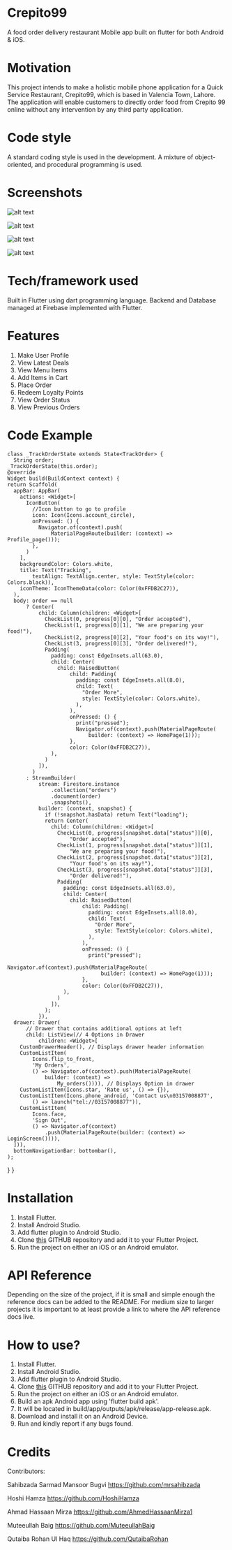 # Crepito99

A food order delivery restaurant Mobile app built on flutter for both Android & iOS.

# Motivation

This project intends to make a holistic mobile phone application for a Quick Service Restaurant, Crepito99, which is based in Valencia Town, Lahore. The application will enable customers to directly order food from Crepito 99 online without any intervention by any third party application.

# Code style

A standard coding style is used in the development. A mixture of object-oriented, and procedural programming is used.

# Screenshots

![alt text](https://github.com/mrsahibzada/Images-for-ReadME/blob/master/rsz_logo_black_background.png)

![alt text](https://github.com/mrsahibzada/Images-for-ReadME/blob/master/WhatsApp%20Image%202020-05-08%20at%207.26.41%20AM.jpeg)

![alt text](https://github.com/mrsahibzada/Images-for-ReadME/blob/master/WhatsApp%20Image%202020-05-08%20at%207.26.42%20AM.jpeg)

![alt text](https://github.com/mrsahibzada/Images-for-ReadME/blob/master/WhatsApp%20Image%202020-05-08%20at%207.26.42%20AM%20(1).jpeg)


# Tech/framework used

Built in Flutter using dart programming language. Backend and Database managed at Firebase implemented with Flutter.

# Features

1. Make User Profile
2. View Latest Deals
3. View Menu Items
4. Add Items in Cart
5. Place Order
6. Redeem Loyalty Points
7. View Order Status
8. View Previous Orders 

# Code Example

    class _TrackOrderState extends State<TrackOrder> {
      String order;
    _TrackOrderState(this.order);
    @override
    Widget build(BuildContext context) {
    return Scaffold(
      appBar: AppBar(
        actions: <Widget>[
          IconButton(
            //Icon button to go to profile
            icon: Icon(Icons.account_circle),
            onPressed: () {
              Navigator.of(context).push(
                  MaterialPageRoute(builder: (context) => Profile_page()));
            },
          )
        ],
        backgroundColor: Colors.white,
        title: Text("Tracking",
            textAlign: TextAlign.center, style: TextStyle(color: Colors.black)),
        iconTheme: IconThemeData(color: Color(0xFFDB2C27)),
      ),
      body: order == null
          ? Center(
              child: Column(children: <Widget>[
                CheckList(0, progress[0][0], "Order accepted"),
                CheckList(1, progress[0][1], "We are preparing your food!"),
                CheckList(2, progress[0][2], "Your food's on its way!"),
                CheckList(3, progress[0][3], "Order delivered!"),
                Padding(
                  padding: const EdgeInsets.all(63.0),
                  child: Center(
                    child: RaisedButton(
                        child: Padding(
                          padding: const EdgeInsets.all(8.0),
                          child: Text(
                            "Order More",
                            style: TextStyle(color: Colors.white),
                          ),
                        ),
                        onPressed: () {
                          print("pressed");
                          Navigator.of(context).push(MaterialPageRoute(
                              builder: (context) => HomePage(1)));
                        },
                        color: Color(0xFFDB2C27)),
                  ),
                )
              ]),
            )
          : StreamBuilder(
              stream: Firestore.instance
                  .collection("orders")
                  .document(order)
                  .snapshots(),
              builder: (context, snapshot) {
                if (!snapshot.hasData) return Text("loading");
                return Center(
                  child: Column(children: <Widget>[
                    CheckList(0, progress[snapshot.data["status"]][0],
                        "Order accepted"),
                    CheckList(1, progress[snapshot.data["status"]][1],
                        "We are preparing your food!"),
                    CheckList(2, progress[snapshot.data["status"]][2],
                        "Your food's on its way!"),
                    CheckList(3, progress[snapshot.data["status"]][3],
                        "Order delivered!"),
                    Padding(
                      padding: const EdgeInsets.all(63.0),
                      child: Center(
                        child: RaisedButton(
                            child: Padding(
                              padding: const EdgeInsets.all(8.0),
                              child: Text(
                                "Order More",
                                style: TextStyle(color: Colors.white),
                              ),
                            ),
                            onPressed: () {
                              print("pressed");
                              Navigator.of(context).push(MaterialPageRoute(
                                  builder: (context) => HomePage(1)));
                            },
                            color: Color(0xFFDB2C27)),
                      ),
                    )
                  ]),
                );
              }),
      drawer: Drawer(
          // Drawer that contains additional options at left
          child: ListView(// 4 Options in Drawer
              children: <Widget>[
        CustomDrawerHeader(), // Displays drawer header information
        CustomListItem(
            Icons.flip_to_front,
            'My Orders',
            () => Navigator.of(context).push(MaterialPageRoute(
                builder: (context) =>
                    My_orders()))), // Displays Option in drawer
        CustomListItem(Icons.star, 'Rate us', () => {}),
        CustomListItem(Icons.phone_android, 'Contact us\n03157008877',
            () => launch("tel://03157008877")),
        CustomListItem(
            Icons.face,
            'Sign Out',
            () => Navigator.of(context)
                .push(MaterialPageRoute(builder: (context) => LoginScreen()))),
      ])),
      bottomNavigationBar: bottombar(),
    );
  }
}

# Installation

1. Install Flutter.
2. Install Android Studio.
3. Add flutter plugin to Android Studio.
4. Clone [this](https://github.com/mrsahibzada/Crepito99) GITHUB repository and add it to your Flutter Project.
5. Run the project on either an iOS or an Android emulator.

# API Reference

Depending on the size of the project, if it is small and simple enough the reference docs can be added to the README. For medium size to larger projects it is important to at least provide a link to where the API reference docs live.

# How to use?

1. Install Flutter.
2. Install Android Studio.
3. Add flutter plugin to Android Studio.
4. Clone [this](https://github.com/mrsahibzada/Crepito99) GITHUB repository and add it to your Flutter Project.
5. Run the project on either an iOS or an Android emulator.
6. Build an apk Android app using 'flutter build apk'.
7. It will be located in build/app/outputs/apk/release/app-release.apk.
8. Download and install it on an Android Device.
9. Run and kindly report if any bugs found.

# Credits

Contributors:

Sahibzada Sarmad Mansoor Bugvi
https://github.com/mrsahibzada

Hoshi Hamza
https://github.com/HoshiHamza

Ahmad Hassaan Mirza
https://github.com/AhmedHassaanMirza1

Muteeullah Baig
https://github.com/MuteeullahBaig

Qutaiba Rohan Ul Haq
https://github.com/QutaibaRohan

